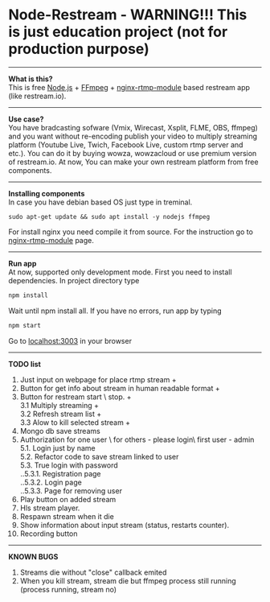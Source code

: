 Node-Restream - WARNING!!! This is just education project (not for production purpose)
===================


----------


**What is this?**  
This is free [Node.js](https://github.com/nodejs/node "Node.js") + [FFmpeg](https://github.com/FFmpeg/FFmpeg) + [nginx-rtmp-module](https://github.com/arut/nginx-rtmp-module) based restream app (like restream.io). 
 


----------


 **Use case?**  
 You have bradcasting sofware (Vmix, Wirecast, Xsplit, FLME, OBS, ffmpeg) and you want without re-encoding publish your video to multiply streaming platform (Youtube Live, Twich, Facebook Live, custom rtmp server and etc.). You can do it by buying wowza, wowzacloud or use premium version of restream.io. At now, You can make your own restream platform from free components.
 


----------
**Installing components**  
In case you have debian based OS just type in treminal.

    sudo apt-get update && sudo apt install -y nodejs ffmpeg

For install nginx you need compile it from source. For the instruction go to [nginx-rtmp-module](https://github.com/arut/nginx-rtmp-module) page.


----------
**Run app**  
At now, supported only development  mode. 
First you need to install dependencies. In project directory type
```bash
npm install
```
Wait until npm install all. If you have no errors, run app by typing
```bash
npm start
```
Go to [localhost:3003](http://localhost:3003) in your browser

----------
**TODO list**  

 1. Just input on webpage for place rtmp stream +
 2. Button for get info about stream in human readable format +
 3. Button for restream start \ stop. +  
  3.1 Multiply streaming +  
  3.2 Refresh stream list +  
  3.3 Alow to kill selected stream +
 4. Mongo db save streams
 5. Authorization for one user \ for others - please login\ first user - admin
  5.1. Login just by name  
  5.2. Refactor code to save stream linked to user  
  5.3. True login with password  
  ..5.3.1. Registration page  
  ..5.3.2. Login page  
  ..5.3.3. Page for removing user  
 6. Play button on added stream
 7. Hls stream player.
 8. Respawn stream when it die
 9. Show information about input stream (status, restarts counter).
 10. Recording button
 


----------
**KNOWN BUGS**  

 1. Streams die without "close" callback emited
 2. When you kill stream, stream die but ffmpeg process still running (process running, stream no)
